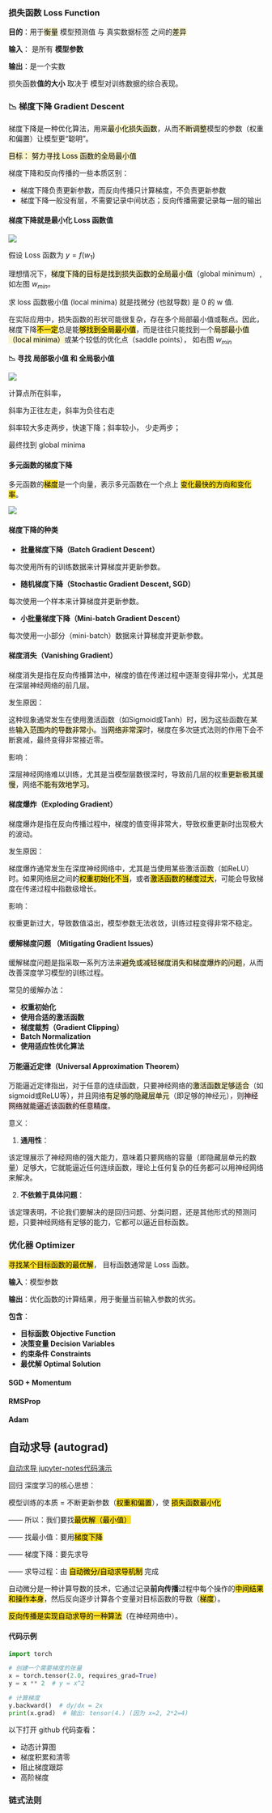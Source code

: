 
### 损失函数 Loss Function

**目的**：用于<font style="background-color:#FBF5CB;color:black">衡量</font> 模型预测值 与 真实数据标签 之间的<font style="background-color:#FBF5CB;color:black">差异</font>

**输入**： 是所有 **模型参数**

**输出**：是一个实数

损失函数**值的大小** 取决于 模型对训练数据的综合表现。


### 📉 梯度下降 Gradient Descent
梯度下降是一种优化算法，用来<font style="background-color:#FBF5CB;color:black">最小化损失函数</font>，从而<font style="background-color:#FBF5CB;color:black">不断调整</font>模型的参数（权重和偏置）让模型更“聪明”。

<font style="background-color:#FBF5CB;color:black">目标： 努力寻找 Loss 函数的全局最小值 </font>

梯度下降和反向传播的一些本质区别：
- 梯度下降负责更新参数，而反向传播只计算梯度，不负责更新参数
- 梯度下降一般没有层，不需要记录中间状态；反向传播需要记录每一层的输出

#### 梯度下降就是最小化 Loss 函数值
![](https://cdn.nlark.com/yuque/0/2025/png/295096/1744013423522-303b6fdb-20b1-4970-b111-ffc1d2929267.png)

假设 Loss 函数为 $y=f(w_1)$

理想情况下，<font style="background-color:#FBF5CB;color:black">梯度下降的目标是找到损失函数的</font><font style="background-color:#FBF5CB;color:black">全局最小值</font>（global minimum）, 如左图 $w_{min}$。

求 loss 函数极小值 (local minima) 就是找微分 (也就导数) 是 0 的 w 值.

在实际应用中，损失函数的形状可能很复杂，存在多个局部最小值或鞍点。因此，梯度下降<font style="background-color:#FBDE28;color:black">不一定</font>总是能<font style="background-color:#FBDE28;color:black">够找到全局最小值</font>，而是往往只能找到一个<font style="background-color:#FBF5CB;color:black">局部最小值（local minima）</font>或某个较低的优化点（saddle points）， 如右图 $w_{min}$

**📉 寻找 局部极小值 和 全局极小值**

![](https://cdn.nlark.com/yuque/0/2025/gif/295096/1744014262832-eefd5a4a-57dd-4c9f-9297-426ec776181a.gif)

计算点所在斜率，

斜率为正往左走，斜率为负往右走

斜率较大多走两步，快速下降；斜率较小， 少走两步；

最终找到 global minima

#### 多元函数的梯度下降
多元函数的<font style="background-color:#FBDE28;color:black">梯度</font>是一个向量，表示多元函数在一个点上 <font style="background-color:#FBDE28;color:black">变化最快的方向和变化率</font>。

![](https://cdn.nlark.com/yuque/0/2025/gif/295096/1744015367148-b4282be7-98cb-49d0-b2f4-df1483916057.gif)

#### 梯度下降的种类
+ **批量梯度下降（Batch Gradient Descent）**

每次使用所有的训练数据来计算梯度并更新参数。

+ **随机梯度下降（Stochastic Gradient Descent, SGD）**

每次使用一个样本来计算梯度并更新参数。

+ **小批量梯度下降（Mini-batch Gradient Descent）**

每次使用一小部分（mini-batch）数据来计算梯度并更新参数。


#### 梯度消失（Vanishing Gradient）
梯度消失是指在反向传播算法中，梯度的值在传递过程中逐渐变得非常小，尤其是在深层神经网络的前几层。

发生原因：

这种现象通常发生在使用激活函数（如Sigmoid或Tanh）时，因为这些函数在某些<font style="background-color:#FBF5CB;color:black">输入范围内的导数非常小</font>。当<font style="background-color:#FBF5CB;color:black">网络非常深</font>时，梯度在多次链式法则的作用下会不断衰减，最终变得非常接近零。

影响：

深层神经网络难以训练，尤其是当模型层数很深时，导致前几层的权重<font style="background-color:#FBF5CB;color:black">更新极其缓慢</font>，网络<font style="background-color:#FBF5CB;color:black">不能有效地学习</font>。
#### 梯度爆炸（Exploding Gradient）
梯度爆炸是指在反向传播过程中，梯度的值变得非常大，导致权重更新时出现极大的波动。

发生原因：

梯度爆炸通常发生在深度神经网络中，尤其是当使用某些激活函数（如ReLU）时。如果网络层之间的<font style="background-color:#FBDE28;color:black">权重初始化不当</font>，或者<font style="background-color:#FBDE28;color:black">激活函数的梯度过大</font>，可能会导致梯度在传递过程中指数级增长。

影响：

权重更新过大，导致数值溢出，模型参数无法收敛，训练过程变得非常不稳定。


#### 缓解梯度问题 （Mitigating Gradient Issues）
缓解梯度问题是指采取一系列方法来<font style="background-color:#FBF5CB;color:black">避免或减轻梯度消失和梯度爆炸的问题</font>，从而改善深度学习模型的训练过程。

常见的缓解办法：

+ **权重初始化**
+ **使用合适的激活函数**
+ **梯度裁剪（Gradient Clipping）**
+ **Batch Normalization**
+ **使用适应性优化算法**

#### 万能逼近定律（Universal Approximation Theorem）
万能逼近定律指出，对于任意的连续函数，只要神经网络的<font style="background-color:#FBF5CB;color:black">激活函数足够适合</font>（如sigmoid或ReLU等），并且网络<font style="background-color:#FBF5CB;color:black">有足够的隐藏层单元</font>（即足够的神经元），则<font style="background-color:#FBE4E7;color:black">神经网络就能逼近该函数的任意精度</font>。

意义：

1.  **通用性**：

该定理展示了神经网络的强大能力，意味着只要网络的容量（即隐藏层单元的数量）足够大，它就能逼近任何连续函数，理论上任何复杂的任务都可以用神经网络来解决。

2. **不依赖于具体问题**：

该定理表明，不论我们要解决的是回归问题、分类问题，还是其他形式的预测问题，只要神经网络有足够的能力，它都可以逼近目标函数。



### 优化器 Optimizer
<font style="background-color:#FBDE28;color:black">寻找某个目标函数的最优解</font>， 目标函数通常是 Loss 函数。

**输入**：模型参数

**输出**：优化函数的计算结果，用于衡量当前输入参数的优劣。

**包含**：

+ **目标函数 Objective Function**
+ **决策变量 Decision Variables**
+ **约束条件 Constraints**
+ **最优解 Optimal Solution**

#### SGD + Momentum

#### RMSProp

#### Adam




## 自动求导 (autograd)
[自动求导 jupyter-notes代码演示](../jupyter-notes/PyTorch-入门-自动求导等.ipynb)

回归 深度学习的核心思想：

模型训练的本质 = 不断更新参数（<font style="background-color:#FBDE28;color:black">权重和偏置</font>），使 <font style="background-color:#FBDE28;color:black">损失函数最小化</font>

—— 所以：我们要找<font style="background-color:#FBDE28;color:black">最优解（最小值）</font>

—— 找最小值：要用<font style="background-color:#FBDE28;color:black">梯度下降</font>

—— 梯度下降：要先求导

—— 求导过程：由 <font style="background-color:#FBDE28;color:black">自动微分/自动求导机制</font> 完成


自动微分是一种计算导数的技术，它通过记录**前向传播**过程中每个操作的<font style="background-color:#FBDE28;color:black">中间结果和操作本身</font>，然后反向逐步计算各个变量对目标函数的导数（<font style="background-color:#FBDE28;color:black">梯度</font>）。

<font style="background-color:#FBDE28;color:black">反向传播是实现自动求导的一种算法</font>（在神经网络中）。

#### 代码示例
```python
import torch

# 创建一个需要梯度的张量
x = torch.tensor(2.0, requires_grad=True)
y = x ** 2  # y = x^2

# 计算梯度
y.backward()  # dy/dx = 2x
print(x.grad)  # 输出: tensor(4.) (因为 x=2, 2*2=4)
```

以下打开 github 代码查看：

+ 动态计算图
+ 梯度积累和清零
+ 阻止梯度跟踪
+ 高阶梯度


### 链式法则